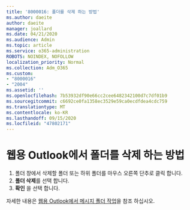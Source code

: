 ```yaml
---
title: '8000016: 폴더를 삭제 하는 방법'
ms.author: daeite
author: daeite
manager: joallard
ms.date: 04/21/2020
ms.audience: Admin
ms.topic: article
ms.service: o365-administration
ROBOTS: NOINDEX, NOFOLLOW
localization_priority: Normal
ms.collection: Adm_O365
ms.custom:
- "8000016"
- "2004"
ms.assetid: ''
ms.openlocfilehash: 7b53932df90e66cc2cee6482342100d7c7df01b9
ms.sourcegitcommit: c6692ce0fa1358ec3529e59ca0ecdfdea4cdc759
ms.translationtype: MT
ms.contentlocale: ko-KR
ms.lasthandoff: 09/15/2020
ms.locfileid: "47802171"
---
```

# <a name="how-to-delete-a-folder-in-outlook-on-the-web"></a>웹용 Outlook에서 폴더를 삭제 하는 방법

1. 폴더 창에서 삭제할 폴더 또는 하위 폴더를 마우스 오른쪽 단추로 클릭 합니다.
2. **폴더 삭제**를 선택 합니다.
3. **확인** 을 선택 합니다.

자세한 내용은 [웹용 Outlook에서 메시지 폴더 작업](https://support.office.com/article/ae0f10d6-54e7-4f29-acd3-78cdc3fdcb9f)을 참조 하십시오.

